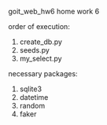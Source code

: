  goit_web_hw6
 home work 6

 order of execution:
 1. create_db.py
 2. seeds.py
 3. my_select.py

 necessary packages:
 1. sqlite3
 2. datetime
 3. random
 4. faker